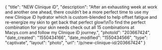 {
    "title": "NEW Clinique iD",
    "description": "After an exhausting week at work and another one ahead, there couldn’t be a more perfect time to use my new Clinique iD hydrator which is custom-blended to help offset fatigue and re-energize my skin to get back that perfect glow!\nTo find the perfect combination for your skin needs check out all 15 combinations at Macys.com and follow my Clinique iD journey.",
    "photoId": "203667424",
    "date_created": "1550434166",
    "date_modified": "1550434566",
    "type": "captivate",
    "layout": "photo",
    "url": "\/p\/new-clinique-id\/203667424"
}